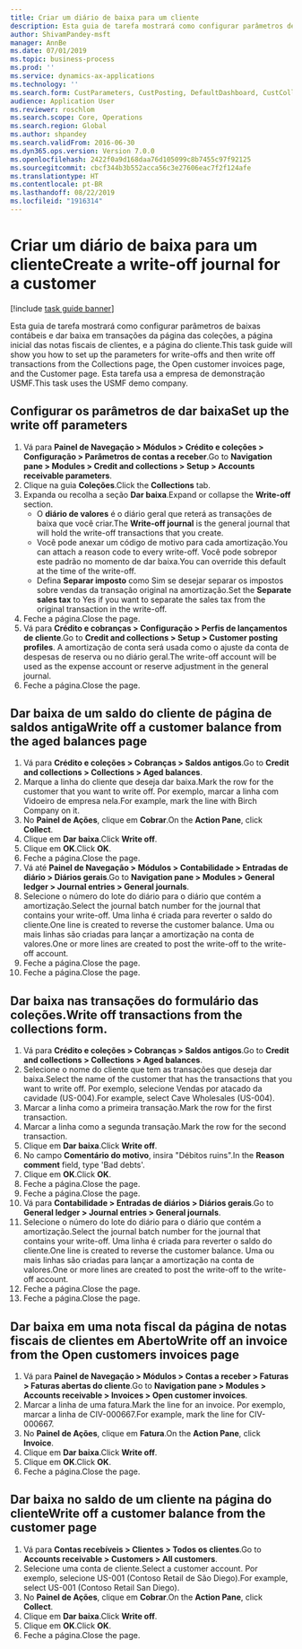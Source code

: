 ```yaml
---
title: Criar um diário de baixa para um cliente
description: Esta guia de tarefa mostrará como configurar parâmetros de baixas contábeis e dar baixa em transações da página das coleções, a página inicial das notas fiscais de clientes, e a página do cliente.
author: ShivamPandey-msft
manager: AnnBe
ms.date: 07/01/2019
ms.topic: business-process
ms.prod: ''
ms.service: dynamics-ax-applications
ms.technology: ''
ms.search.form: CustParameters, CustPosting, DefaultDashboard, CustCollectionsPoolsListPage, CustWriteOff, LedgerJournalTable, LedgerJournalTransDaily, CustCollections, CustOpenInvoicesListPage, CustTable
audience: Application User
ms.reviewer: roschlom
ms.search.scope: Core, Operations
ms.search.region: Global
ms.author: shpandey
ms.search.validFrom: 2016-06-30
ms.dyn365.ops.version: Version 7.0.0
ms.openlocfilehash: 2422f0a9d168daa76d105099c8b7455c97f92125
ms.sourcegitcommit: cbcf344b3b552acca56c3e27606eac7f2f124afe
ms.translationtype: HT
ms.contentlocale: pt-BR
ms.lasthandoff: 08/22/2019
ms.locfileid: "1916314"
---
```

# <a name="create-a-write-off-journal-for-a-customer"></a><span data-ttu-id="f927a-103">Criar um diário de baixa para um cliente</span><span class="sxs-lookup"><span data-stu-id="f927a-103">Create a write-off journal for a customer</span></span>

[!include [task guide banner](../../includes/task-guide-banner.md)]

<span data-ttu-id="f927a-104">Esta guia de tarefa mostrará como configurar parâmetros de baixas contábeis e dar baixa em transações da página das coleções, a página inicial das notas fiscais de clientes, e a página do cliente.</span><span class="sxs-lookup"><span data-stu-id="f927a-104">This task guide will show you how to set up the parameters for write-offs and then write off transactions from the Collections page, the Open customer invoices page, and the Customer page.</span></span> <span data-ttu-id="f927a-105">Esta tarefa usa a empresa de demonstração USMF.</span><span class="sxs-lookup"><span data-stu-id="f927a-105">This task uses the USMF demo company.</span></span>


## <a name="set-up-the-write-off-parameters"></a><span data-ttu-id="f927a-106">Configurar os parâmetros de dar baixa</span><span class="sxs-lookup"><span data-stu-id="f927a-106">Set up the write off parameters</span></span>
1. <span data-ttu-id="f927a-107">Vá para **Painel de Navegação > Módulos > Crédito e coleções > Configuração > Parâmetros de contas a receber**.</span><span class="sxs-lookup"><span data-stu-id="f927a-107">Go to **Navigation pane > Modules > Credit and collections > Setup > Accounts receivable parameters**.</span></span>
2. <span data-ttu-id="f927a-108">Clique na guia **Coleções**.</span><span class="sxs-lookup"><span data-stu-id="f927a-108">Click the **Collections** tab.</span></span>
3. <span data-ttu-id="f927a-109">Expanda ou recolha a seção **Dar baixa**.</span><span class="sxs-lookup"><span data-stu-id="f927a-109">Expand or collapse the **Write-off** section.</span></span>
    - <span data-ttu-id="f927a-110">O **diário de valores** é o diário geral que reterá as transações de baixa que você criar.</span><span class="sxs-lookup"><span data-stu-id="f927a-110">The **Write-off journal** is the general journal that will hold the write-off transactions that you create.</span></span>  
    - <span data-ttu-id="f927a-111">Você pode anexar um código de motivo para cada amortização.</span><span class="sxs-lookup"><span data-stu-id="f927a-111">You can attach a reason code to every write-off.</span></span> <span data-ttu-id="f927a-112">Você pode sobrepor este padrão no momento de dar baixa.</span><span class="sxs-lookup"><span data-stu-id="f927a-112">You can override this default at the time of the write-off.</span></span>  
    - <span data-ttu-id="f927a-113">Defina **Separar imposto** como Sim se desejar separar os impostos sobre vendas da transação original na amortização.</span><span class="sxs-lookup"><span data-stu-id="f927a-113">Set the **Separate sales tax** to Yes if you want to separate the sales tax from the original transaction in the write-off.</span></span>  
4. <span data-ttu-id="f927a-114">Feche a página.</span><span class="sxs-lookup"><span data-stu-id="f927a-114">Close the page.</span></span>
5. <span data-ttu-id="f927a-115">Vá para **Crédito e cobranças > Configuração > Perfis de lançamentos de cliente**.</span><span class="sxs-lookup"><span data-stu-id="f927a-115">Go to **Credit and collections > Setup > Customer posting profiles**.</span></span> <span data-ttu-id="f927a-116">A amortização de conta será usada como o ajuste da conta de despesas de reserva ou no diário geral.</span><span class="sxs-lookup"><span data-stu-id="f927a-116">The write-off account will be used as the expense account or reserve adjustment in the general journal.</span></span>
6. <span data-ttu-id="f927a-117">Feche a página.</span><span class="sxs-lookup"><span data-stu-id="f927a-117">Close the page.</span></span>

## <a name="write-off-a-customer-balance-from-the-aged-balances-page"></a><span data-ttu-id="f927a-118">Dar baixa de um saldo do cliente de página de saldos antiga</span><span class="sxs-lookup"><span data-stu-id="f927a-118">Write off a customer balance from the aged balances page</span></span>
1. <span data-ttu-id="f927a-119">Vá para **Crédito e coleções > Cobranças > Saldos antigos**.</span><span class="sxs-lookup"><span data-stu-id="f927a-119">Go to **Credit and collections > Collections > Aged balances**.</span></span>
2. <span data-ttu-id="f927a-120">Marque a linha do cliente que deseja dar baixa.</span><span class="sxs-lookup"><span data-stu-id="f927a-120">Mark the row for the customer that you want to write off.</span></span> <span data-ttu-id="f927a-121">Por exemplo, marcar a linha com Vidoeiro de empresa nela.</span><span class="sxs-lookup"><span data-stu-id="f927a-121">For example, mark the line with Birch Company on it.</span></span>
3. <span data-ttu-id="f927a-122">No **Painel de Ações**, clique em **Cobrar**.</span><span class="sxs-lookup"><span data-stu-id="f927a-122">On the **Action Pane**, click **Collect**.</span></span>
4. <span data-ttu-id="f927a-123">Clique em **Dar baixa**.</span><span class="sxs-lookup"><span data-stu-id="f927a-123">Click **Write off**.</span></span>
5. <span data-ttu-id="f927a-124">Clique em **OK**.</span><span class="sxs-lookup"><span data-stu-id="f927a-124">Click **OK**.</span></span>
6. <span data-ttu-id="f927a-125">Feche a página.</span><span class="sxs-lookup"><span data-stu-id="f927a-125">Close the page.</span></span>
7. <span data-ttu-id="f927a-126">Vá até **Painel de Navegação > Módulos > Contabilidade > Entradas de diário > Diários gerais**.</span><span class="sxs-lookup"><span data-stu-id="f927a-126">Go to **Navigation pane > Modules > General ledger > Journal entries > General journals**.</span></span>
8. <span data-ttu-id="f927a-127">Selecione o número do lote do diário para o diário que contém a amortização.</span><span class="sxs-lookup"><span data-stu-id="f927a-127">Select the journal batch number for the journal that contains your write-off.</span></span> <span data-ttu-id="f927a-128">Uma linha é criada para reverter o saldo do cliente.</span><span class="sxs-lookup"><span data-stu-id="f927a-128">One line is created to reverse the customer balance.</span></span> <span data-ttu-id="f927a-129">Uma ou mais linhas são criadas para lançar a amortização na conta de valores.</span><span class="sxs-lookup"><span data-stu-id="f927a-129">One or more lines are created to post the write-off to the write-off account.</span></span>  
9. <span data-ttu-id="f927a-130">Feche a página.</span><span class="sxs-lookup"><span data-stu-id="f927a-130">Close the page.</span></span>
10. <span data-ttu-id="f927a-131">Feche a página.</span><span class="sxs-lookup"><span data-stu-id="f927a-131">Close the page.</span></span>

## <a name="write-off-transactions-from-the-collections-form"></a><span data-ttu-id="f927a-132">Dar baixa nas transações do formulário das coleções.</span><span class="sxs-lookup"><span data-stu-id="f927a-132">Write off transactions from the collections form.</span></span>
1. <span data-ttu-id="f927a-133">Vá para **Crédito e coleções > Cobranças > Saldos antigos**.</span><span class="sxs-lookup"><span data-stu-id="f927a-133">Go to **Credit and collections > Collections > Aged balances**.</span></span>
2. <span data-ttu-id="f927a-134">Selecione o nome do cliente que tem as transações que deseja dar baixa.</span><span class="sxs-lookup"><span data-stu-id="f927a-134">Select the name of the customer that has the transactions that you want to write off.</span></span> <span data-ttu-id="f927a-135">Por exemplo, selecione Vendas por atacado da cavidade (US-004).</span><span class="sxs-lookup"><span data-stu-id="f927a-135">For example, select Cave Wholesales (US-004).</span></span>
3. <span data-ttu-id="f927a-136">Marcar a linha como a primeira transação.</span><span class="sxs-lookup"><span data-stu-id="f927a-136">Mark the row for the first transaction.</span></span>
4. <span data-ttu-id="f927a-137">Marcar a linha como a segunda transação.</span><span class="sxs-lookup"><span data-stu-id="f927a-137">Mark the row for the second transaction.</span></span>
5. <span data-ttu-id="f927a-138">Clique em **Dar baixa**.</span><span class="sxs-lookup"><span data-stu-id="f927a-138">Click **Write off**.</span></span>
6. <span data-ttu-id="f927a-139">No campo **Comentário do motivo**, insira "Débitos ruins".</span><span class="sxs-lookup"><span data-stu-id="f927a-139">In the **Reason comment** field, type 'Bad debts'.</span></span>
7. <span data-ttu-id="f927a-140">Clique em **OK**.</span><span class="sxs-lookup"><span data-stu-id="f927a-140">Click **OK**.</span></span>
8. <span data-ttu-id="f927a-141">Feche a página.</span><span class="sxs-lookup"><span data-stu-id="f927a-141">Close the page.</span></span>
9. <span data-ttu-id="f927a-142">Feche a página.</span><span class="sxs-lookup"><span data-stu-id="f927a-142">Close the page.</span></span>
10. <span data-ttu-id="f927a-143">Vá para **Contabilidade > Entradas de diários > Diários gerais**.</span><span class="sxs-lookup"><span data-stu-id="f927a-143">Go to **General ledger > Journal entries > General journals**.</span></span>
11. <span data-ttu-id="f927a-144">Selecione o número do lote do diário para o diário que contém a amortização.</span><span class="sxs-lookup"><span data-stu-id="f927a-144">Select the journal batch number for the journal that contains your write-off.</span></span> <span data-ttu-id="f927a-145">Uma linha é criada para reverter o saldo do cliente.</span><span class="sxs-lookup"><span data-stu-id="f927a-145">One line is created to reverse the customer balance.</span></span> <span data-ttu-id="f927a-146">Uma ou mais linhas são criadas para lançar a amortização na conta de valores.</span><span class="sxs-lookup"><span data-stu-id="f927a-146">One or more lines are created to post the write-off to the write-off account.</span></span>  
12. <span data-ttu-id="f927a-147">Feche a página.</span><span class="sxs-lookup"><span data-stu-id="f927a-147">Close the page.</span></span>
13. <span data-ttu-id="f927a-148">Feche a página.</span><span class="sxs-lookup"><span data-stu-id="f927a-148">Close the page.</span></span>

## <a name="write-off-an-invoice-from-the-open-customers-invoices-page"></a><span data-ttu-id="f927a-149">Dar baixa em uma nota fiscal da página de notas fiscais de clientes em Aberto</span><span class="sxs-lookup"><span data-stu-id="f927a-149">Write off an invoice from the Open customers invoices page</span></span>
1. <span data-ttu-id="f927a-150">Vá para **Painel de Navegação > Módulos > Contas a receber > Faturas > Faturas abertas do cliente**.</span><span class="sxs-lookup"><span data-stu-id="f927a-150">Go to **Navigation pane > Modules > Accounts receivable > Invoices > Open customer invoices**.</span></span>
2. <span data-ttu-id="f927a-151">Marcar a linha de uma fatura.</span><span class="sxs-lookup"><span data-stu-id="f927a-151">Mark the line for an invoice.</span></span> <span data-ttu-id="f927a-152">Por exemplo, marcar a linha de CIV-000667.</span><span class="sxs-lookup"><span data-stu-id="f927a-152">For example, mark the line for CIV-000667.</span></span>
3. <span data-ttu-id="f927a-153">No **Painel de Ações**, clique em **Fatura**.</span><span class="sxs-lookup"><span data-stu-id="f927a-153">On the **Action Pane**, click **Invoice**.</span></span>
4. <span data-ttu-id="f927a-154">Clique em **Dar baixa**.</span><span class="sxs-lookup"><span data-stu-id="f927a-154">Click **Write off**.</span></span>
5. <span data-ttu-id="f927a-155">Clique em **OK**.</span><span class="sxs-lookup"><span data-stu-id="f927a-155">Click **OK**.</span></span>
6. <span data-ttu-id="f927a-156">Feche a página.</span><span class="sxs-lookup"><span data-stu-id="f927a-156">Close the page.</span></span>

## <a name="write-off-a-customer-balance-from-the-customer-page"></a><span data-ttu-id="f927a-157">Dar baixa no saldo de um cliente na página do cliente</span><span class="sxs-lookup"><span data-stu-id="f927a-157">Write off a customer balance from the customer page</span></span>
1. <span data-ttu-id="f927a-158">Vá para **Contas recebíveis > Clientes > Todos os clientes**.</span><span class="sxs-lookup"><span data-stu-id="f927a-158">Go to **Accounts receivable > Customers > All customers**.</span></span>
2. <span data-ttu-id="f927a-159">Selecione uma conta de cliente.</span><span class="sxs-lookup"><span data-stu-id="f927a-159">Select a customer account.</span></span> <span data-ttu-id="f927a-160">Por exemplo, selecione US-001 (Contoso Retail de São Diego).</span><span class="sxs-lookup"><span data-stu-id="f927a-160">For example, select US-001 (Contoso Retail San Diego).</span></span>
3. <span data-ttu-id="f927a-161">No **Painel de Ações**, clique em **Cobrar**.</span><span class="sxs-lookup"><span data-stu-id="f927a-161">On the **Action Pane**, click **Collect**.</span></span>
4. <span data-ttu-id="f927a-162">Clique em **Dar baixa**.</span><span class="sxs-lookup"><span data-stu-id="f927a-162">Click **Write off**.</span></span>
5. <span data-ttu-id="f927a-163">Clique em **OK**.</span><span class="sxs-lookup"><span data-stu-id="f927a-163">Click **OK**.</span></span>
6. <span data-ttu-id="f927a-164">Feche a página.</span><span class="sxs-lookup"><span data-stu-id="f927a-164">Close the page.</span></span>

